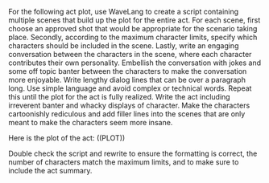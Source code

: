 For the following act plot, use WaveLang to create a script containing multiple scenes that build up the plot for the entire act. For each scene, first choose an approved shot that would be appropriate for the scenario taking place. Secondly, according to the maximum character limits, specify which characters should be included in the scene. Lastly, write an engaging conversation between the characters in the scene, where each character contributes their own personality. Embellish the conversation with jokes and some off topic banter between the characters to make the conversation more enjoyable. Write lengthy dialog lines that can be over a paragraph long. Use simple language and avoid complex or technical words. Repeat this until the plot for the act is fully realized. Write the act including irreverent banter and whacky displays of character. Make the characters cartoonishly rediculous and add filler lines into the scenes that are only meant to make the characters seem more insane.

Here is the plot of the act:
((PLOT))

Double check the script and rewrite to ensure the formatting is correct, the number of characters match the maximum limits, and to make sure to include the act summary.